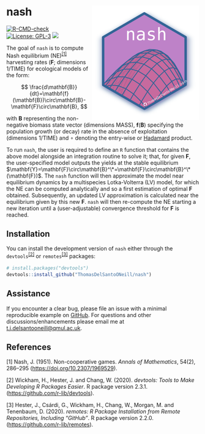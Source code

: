 
<!-- README.md is generated from README.Rmd. Please edit that file -->

# nash <a href='https://github.com/ThomasDelSantoONeill/nash'><img src='man/figures/nashlogo.svg' align="right" height="300" /></a>

<!-- badges: start -->

[![R-CMD-check](https://github.com/ThomasDelSantoONeill/nash/actions/workflows/R-CMD-check.yaml/badge.svg)](https://github.com/ThomasDelSantoONeill/nash/actions/workflows/R-CMD-check.yaml)
[![License:
GPL-3](https://img.shields.io/badge/license-GPL--3-blue.svg)](https://cran.r-project.org/web/licenses/GPL-3)
[![](https://img.shields.io/github/languages/code-size/ThomasDelSantoONeill/nash.svg)](https://github.com/ThomasDelSantoONeill/nash)
<!-- badges: end -->

The goal of `nash` is to compute Nash equilibrium
(NE)<sup>[\[1\]](#1)</sup> harvesting rates (**$\mathbf{F}$**; dimensions $1/\text{TIME}$)
for ecological models of the form:

$$
\frac{d\mathbf{B}}{dt}=\mathbf{f}(\mathbf{B})\circ\mathbf{B}-\mathbf{F}\circ\mathbf{B},
$$


with $\mathbf{B}$ representing the non-negative biomass state vector (dimensions $\text{MASS}$), $\mathbf{f}(\mathbf{B})$ specifying the population growth (or decay) rate in the absence of exploitation (dimensions $1/\text{TIME}$) and $\circ$ denoting the entry-wise or [Hadamard](https://en.wikipedia.org/wiki/Hadamard_product_(matrices))
product.

To run `nash`, the user is required to define an `R` function that contains the above model alongside an integration routine to solve it;
that, for given $\mathbf{F}$, the user-specified model outputs the yields at the stable equilibrium $\mathbf{Y}=\mathbf{F}\circ\mathbf{B}^\*=\mathbf{F}\circ\mathbf{B}^\*(\mathbf{F})$.
The `nash` function will then approximate the model near equilibrium dynamics by a multispecies Lotka-Volterra (LV) model, for which the NE
can be computed analytically and so a first estimation of optimal $\mathbf{F}$ obtained. Subsequently, an updated LV approximation is calculated near
the equilibrium given by this new $\mathbf{F}$. `nash` will then re-compute the NE starting a new iteration until a (user-adjustable) convergence threshold for $\mathbf{F}$ is reached.

## Installation

You can install the development version of `nash` either through the
`devtools`<sup>[\[2\]](#2)</sup> or `remotes`<sup>[\[3\]](#3)</sup>
packages:

``` r
# install.packages("devtools")
devtools::install_github("ThomasDelSantoONeill/nash")
```

## Assistance

If you encounter a clear bug, please file an issue with a minimal
reproducible example on
[GitHub](https://github.com/ThomasDelSantoONeill/nash/issues). For
questions and other discussions/enhancements please email me at
[t.j.delsantooneill@qmul.ac.uk](t.j.delsantooneill@qmul.ac.uk).

## References

<a id="1">\[1\]</a> Nash, J. (1951). Non-cooperative games. <i>Annals of
Mathematics</i>, 54(2), 286–295 (<https://doi.org/10.2307/1969529>).

<a id="2">\[2\]</a> Wickham, H., Hester, J. and Chang, W. (2020).
<i>devtools: Tools to Make Developing R Packages Easier</i>. R package
version 2.3.1. (<https://github.com/r-lib/devtools>).

<a id="3">\[3\]</a> Hester, J., Csárdi, G., Wickham, H., Chang, W.,
Morgan, M. and Tenenbaum, D. (2020). <i>remotes: R Package Installation
from Remote Repositories, Including “GitHub”</i>. R package version
2.2.0. (<https://github.com/r-lib/remotes>).
